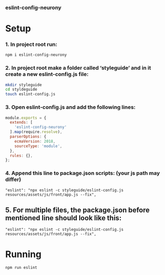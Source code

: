 ### eslint-config-neurony

# Setup

### 1. In project root run:
```sh
npm i eslint-config-neurony
```

### 2. In project root make a folder called ‘styleguide’ and in it create a new eslint-config.js file:
```sh
mkdir styleguide
cd styldeguide
touch eslint-config.js
```

### 3. Open eslint-config.js and add the following lines:
```js
module.exports = {
  extends: [
    'eslint-config-neurony'
  ].map(require.resolve),
  parserOptions: {
    ecmaVersion: 2018,
    sourceType: 'module',
  },
  rules: {},
};
```

### 4. Append this line to package.json scripts: (your js path may differ)
```
"eslint": "npx eslint -c styleguide/eslint-config.js resources/assets/js/front/app.js --fix",
```

## 5. For multiple files, the package.json before mentioned line should look like this:

```
"eslint": "npx eslint -c styleguide/eslint-config.js resources/assets/js/front/app.js --fix",
```


# Running

```sh
npm run eslint
```



